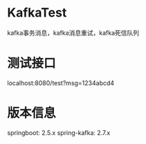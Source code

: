 # KafkaTest
kafka事务消息，kafka消息重试，kafka死信队列

# 测试接口
localhost:8080/test?msg=1234abcd4

# 版本信息
springboot: 2.5.x
spring-kafka: 2.7.x